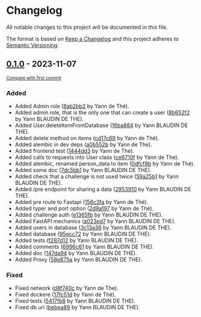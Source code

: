 # Changelog

All notable changes to this project will be documented in this file.

The format is based on [Keep a Changelog](http://keepachangelog.com/en/1.0.0/)
and this project adheres to [Semantic Versioning](http://semver.org/spec/v2.0.0.html).

<!-- insertion marker -->
## [0.1.0](https://github.com/ydethe/network/releases/tag/v0.1.00.1.0) - 2023-11-07

<small>[Compare with first commit](https://github.com/ydethe/network/compare/868c420d4d7b250758586ddfa01d3986064f52a4...v0.1.0)</small>

### Added

- Added Admin role ([8ab2bb2](https://github.com/ydethe/network/commit/8ab2bb29c9e41b022341e1307bbd0ded0e7ba1c1) by Yann de Thé).
- Added admin role, that is the only one that can create a user ([8b652f2](https://github.com/ydethe/network/commit/8b652f2de80214860349adac2b9e4331b4c90955) by Yann BLAUDIN DE THE).
- Added User.deleteItemFromDatabase ([16ba884](https://github.com/ydethe/network/commit/16ba88427f25f860823f903073c28d8934971a5c) by Yann BLAUDIN DE THE).
- Added delete method on items ([cd17c69](https://github.com/ydethe/network/commit/cd17c69cf6ac38aac7adfcdb0ba05bb7ffe2c104) by Yann de Thé).
- Added alembic in dev deps ([a0b552b](https://github.com/ydethe/network/commit/a0b552b082e9ae83ba5cc6f4b1e65227c52effcf) by Yann de The).
- Added frontend test ([1444dd3](https://github.com/ydethe/network/commit/1444dd3b6cbe9d2ba914174458f8ae7997ef0d14) by Yann de The).
- Added calls to requests into User class ([ce6710f](https://github.com/ydethe/network/commit/ce6710fa584acdb30f06ef189a2ebabd4f00b1cd) by Yann de The).
- Added alembic, renamed person_data to item ([0dfcf8b](https://github.com/ydethe/network/commit/0dfcf8bd8b5793b94abc7c0903c3ff6d2f25a5a9) by Yann de Thé).
- Added some doc ([7dc5bb1](https://github.com/ydethe/network/commit/7dc5bb196fe8ab78daaff5ee4da3103b381b2527) by Yann BLAUDIN DE THE).
- Added check that a challenge is not used twice ([59a25b1](https://github.com/ydethe/network/commit/59a25b17b427c2fcd90fe87d953ce2fabaa8142c) by Yann BLAUDIN DE THE).
- Added /pre endpoint for sharing a data ([2953910](https://github.com/ydethe/network/commit/2953910a35a0fee9f9d3a7201043e490873a0dad) by Yann BLAUDIN DE THE).
- Added pre route to Fastapi ([156c3fa](https://github.com/ydethe/network/commit/156c3fae67a1fbb10531b5b2bee34efb16e3a1e8) by Yann de Thé).
- Added typer and port option ([2d9a197](https://github.com/ydethe/network/commit/2d9a1972ae97cf967f78bc8811d97ea3e5bce2c6) by Yann de Thé).
- Added challenge auth ([e1365fb](https://github.com/ydethe/network/commit/e1365fb091b5cf4dc9bd5a0ff63d64bc900bb0c9) by Yann BLAUDIN DE THE).
- Added FastAPI mechanics ([a023ed7](https://github.com/ydethe/network/commit/a023ed740209b02cfbb43cb5b6f7be639e468a9b) by Yann BLAUDIN DE THE).
- Added users in database ([3c13a36](https://github.com/ydethe/network/commit/3c13a360ff51f1d4740ee72d6eb5e9c9c3034c8b) by Yann BLAUDIN DE THE).
- Added database ([95ecc72](https://github.com/ydethe/network/commit/95ecc7299e3c6fd6c1ba4a236405a2a6c9de0cc1) by Yann BLAUDIN DE THE).
- Added tests ([f287d12](https://github.com/ydethe/network/commit/f287d12a995ec30836abec15e130ecf0493131be) by Yann BLAUDIN DE THE).
- Added comments ([6996c61](https://github.com/ydethe/network/commit/6996c615d0de1baaf02bf87b84d789c199f852f1) by Yann BLAUDIN DE THE).
- Added doc ([147da94](https://github.com/ydethe/network/commit/147da94d6c7629d7e5fba605e0abce36067309d0) by Yann BLAUDIN DE THE).
- Added Proxy ([58e875a](https://github.com/ydethe/network/commit/58e875ab8a6a538f4a098a6fd4f8d4731e3f430b) by Yann BLAUDIN DE THE).

### Fixed

- Fixed network ([d8f740c](https://github.com/ydethe/network/commit/d8f740cce05644af5fd9062e300fff8883e6b2a0) by Yann de The).
- Fixed dockere ([17fc51d](https://github.com/ydethe/network/commit/17fc51d22f8f0b619fe95197bd88d721bb75f169) by Yann de Thé).
- Fixed tests ([5417fb8](https://github.com/ydethe/network/commit/5417fb845072fb6ba2010ce186270320c4a421b3) by Yann BLAUDIN DE THE).
- Fixed db uri ([bebea89](https://github.com/ydethe/network/commit/bebea89a1038018d7575477f39f312e56835a12a) by Yann BLAUDIN DE THE).

